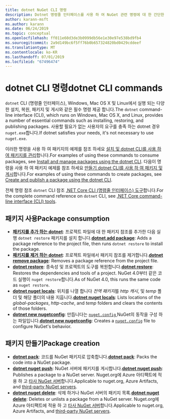 ```yaml
---
title: dotnet NuGet CLI 명령
description: Dotnet 명령줄 인터페이스를 사용 하 여 NuGet 관련 명령에 대 한 간단한 참조입니다.
author: karann-msft
ms.author: karann
ms.date: 06/24/2019
ms.topic: conceptual
ms.openlocfilehash: ff011e60d3de3b0999db56e1e30e97e538bd9fb4
ms.sourcegitcommit: 2a9d149bc6f5ff76b0b657324820bd0429cddeef
ms.translationtype: MT
ms.contentlocale: ko-KR
ms.lasthandoff: 07/01/2019
ms.locfileid: "67496474"
---
```

# <a name="dotnet-cli-commands"></a><span data-ttu-id="d9f53-103">dotnet CLI 명령</span><span class="sxs-lookup"><span data-stu-id="d9f53-103">dotnet CLI commands</span></span>

<span data-ttu-id="d9f53-104">`dotnet` CLI (명령줄 인터페이스), Windows, Mac OS X 및 Linux에서 실행 되는 다양 한 설치, 복원, 패키지 및 게시와 같은 필수 명령 제공 합니다.</span><span class="sxs-lookup"><span data-stu-id="d9f53-104">The `dotnet` command-line interface (CLI), which runs on Windows, Mac OS X, and Linux, provides a number of essential commands such as installing, restoring, and publishing packages.</span></span> <span data-ttu-id="d9f53-105">사용할 필요가 없는 사용자의 요구를 충족 하는 dotnet 경우 `nuget.exe`합니다.</span><span class="sxs-lookup"><span data-stu-id="d9f53-105">If dotnet satisfies your needs, it's not necessary to use `nuget.exe`.</span></span>

<span data-ttu-id="d9f53-106">이러한 명령을 사용 하 여 패키지의 예제를 참조 하세요 [설치 및 dotnet CLI를 사용 하 여 패키지를 관리](../consume-packages/install-use-packages-dotnet-cli.md)합니다.</span><span class="sxs-lookup"><span data-stu-id="d9f53-106">For examples of using these commands to consume packages, see [Install and manage packages using the dotnet CLI](../consume-packages/install-use-packages-dotnet-cli.md).</span></span> <span data-ttu-id="d9f53-107">다음이 명령을 사용 하 여 패키지 예제를 참조 하세요 [만들기 dotnet CLI를 사용 하 여 패키지 및 게시](../quickstart/create-and-publish-a-package-using-the-dotnet-cli.md)합니다.</span><span class="sxs-lookup"><span data-stu-id="d9f53-107">For examples of using these commands to create packages, see [Create and publish a package using the dotnet CLI](../quickstart/create-and-publish-a-package-using-the-dotnet-cli.md).</span></span>

<span data-ttu-id="d9f53-108">전체 명령 참조 `dotnet` CLI 참조 [.NET Core CLI (명령줄 인터페이스) 도구](/dotnet/core/tools/?tabs=netcore2x)합니다.</span><span class="sxs-lookup"><span data-stu-id="d9f53-108">For the complete command reference on `dotnet` CLI, see [.NET Core command-line interface (CLI) tools](/dotnet/core/tools/?tabs=netcore2x).</span></span>

## <a name="package-consumption"></a><span data-ttu-id="d9f53-109">패키지 사용</span><span class="sxs-lookup"><span data-stu-id="d9f53-109">Package consumption</span></span>

- <span data-ttu-id="d9f53-110">[**패키지를 추가 하는 dotnet**](/dotnet/core/tools/dotnet-add-package): 프로젝트 파일에 대 한 패키지 참조를 추가한 다음 실행 `dotnet restore` 패키지를 설치 합니다.</span><span class="sxs-lookup"><span data-stu-id="d9f53-110">[**dotnet add package**](/dotnet/core/tools/dotnet-add-package): Adds a package reference to the project file, then runs `dotnet restore` to install the package.</span></span>
- <span data-ttu-id="d9f53-111">[**패키지를 제거 하는 dotnet**](/dotnet/core/tools/dotnet-remove-package): 프로젝트 파일에서 패키지 참조를 제거합니다.</span><span class="sxs-lookup"><span data-stu-id="d9f53-111">[**dotnet remove package**](/dotnet/core/tools/dotnet-remove-package): Removes a package reference from the project file.</span></span>
- <span data-ttu-id="d9f53-112">[**dotnet restore**](/dotnet/core/tools/dotnet-restore?tabs=netcore2x): 종속성 및 프로젝트의 도구를 복원합니다.</span><span class="sxs-lookup"><span data-stu-id="d9f53-112">[**dotnet restore**](/dotnet/core/tools/dotnet-restore?tabs=netcore2x): Restores the dependencies and tools of a project.</span></span> <span data-ttu-id="d9f53-113">NuGet 4.0부터 같은 코드 실행이 `nuget restore`합니다.</span><span class="sxs-lookup"><span data-stu-id="d9f53-113">As of NuGet 4.0, this runs the same code as `nuget restore`.</span></span>
- <span data-ttu-id="d9f53-114">[**dotnet nuget locals**](/dotnet/core/tools/dotnet-nuget-locals): 위치를 나열 합니다 *전역 패키지*를 *http 캐시*, 및 *temp* 폴더 및 해당 폴더의 내용 지웁니다.</span><span class="sxs-lookup"><span data-stu-id="d9f53-114">[**dotnet nuget locals**](/dotnet/core/tools/dotnet-nuget-locals): Lists locations of the *global-packages*, *http-cache*, and *temp* folders and clears the contents of those folders.</span></span>
- <span data-ttu-id="d9f53-115">[**dotnet new nugetconfig**](/dotnet/core/tools/dotnet-new): 만듭니다는 [ `nuget.config` ](../reference/nuget-config-file.md) NuGet의 동작을 구성 하는 파일입니다.</span><span class="sxs-lookup"><span data-stu-id="d9f53-115">[**dotnet new nugetconfig**](/dotnet/core/tools/dotnet-new): Creates a [`nuget.config`](../reference/nuget-config-file.md) file to configure NuGet's behavior.</span></span>

## <a name="package-creation"></a><span data-ttu-id="d9f53-116">패키지 만들기</span><span class="sxs-lookup"><span data-stu-id="d9f53-116">Package creation</span></span>

- <span data-ttu-id="d9f53-117">[**dotnet pack**](/dotnet/core/tools/dotnet-pack?tabs=netcore2x): 코드를 NuGet 패키지로 압축합니다.</span><span class="sxs-lookup"><span data-stu-id="d9f53-117">[**dotnet pack**](/dotnet/core/tools/dotnet-pack?tabs=netcore2x): Packs the code into a NuGet package.</span></span>
- <span data-ttu-id="d9f53-118">[**dotnet nuget push**](/dotnet/core/tools/dotnet-nuget-push): NuGet 서버에 패키지를 게시합니다.</span><span class="sxs-lookup"><span data-stu-id="d9f53-118">[**dotnet nuget push**](/dotnet/core/tools/dotnet-nuget-push): Publishes a package to a NuGet server.</span></span> <span data-ttu-id="d9f53-119">Nuget.org에 Azure 아티팩트에 적용 하 고 [타사 NuGet 서버](../hosting-packages/overview.md)합니다.</span><span class="sxs-lookup"><span data-stu-id="d9f53-119">Applicable to nuget.org, Azure Artifacts, and [third-party NuGet servers](../hosting-packages/overview.md).</span></span>
- <span data-ttu-id="d9f53-120">[**dotnet nuget delete**](/dotnet/core/tools/dotnet-nuget-delete): 삭제 하거나 NuGet 서버의 패키지 목록.</span><span class="sxs-lookup"><span data-stu-id="d9f53-120">[**dotnet nuget delete**](/dotnet/core/tools/dotnet-nuget-delete): Deletes or unlists a package from a NuGet server.</span></span> <span data-ttu-id="d9f53-121">Nuget.org에 Azure 아티팩트에 적용 하 고 [타사 NuGet 서버](../hosting-packages/overview.md)합니다.</span><span class="sxs-lookup"><span data-stu-id="d9f53-121">Applicable to nuget.org, Azure Artifacts, and [third-party NuGet servers](../hosting-packages/overview.md).</span></span>
